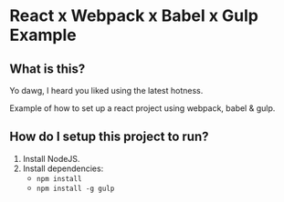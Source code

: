 # React x Webpack x Babel x Gulp Example

## What is this?
Yo dawg, I heard you liked using the latest hotness.

Example of how to set up a react project using webpack, babel & gulp.

## How do I setup this project to run?

1. Install NodeJS.
2. Install dependencies:
    * `npm install`
    * `npm install -g gulp`
